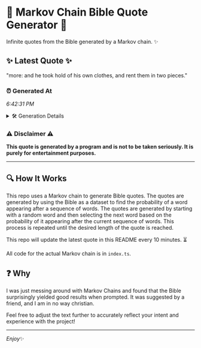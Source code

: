 # 📖 Markov Chain Bible Quote Generator 📖

Infinite quotes from the Bible generated by a Markov chain. ✨

## ✨ Latest Quote ✨
"more: and he took hold of his own clothes, and rent them in two pieces."

### ⏰ Generated At
*6:42:31 PM*

<details>
    <summary>🛠️ Generation Details</summary>
    <p>
        <strong>🌱 Seed:</strong> more:<br>
        <strong>🔄 Iterations:</strong> 14<br>
        <strong>📜 Context History:</strong><br>[ more: ]: and<br>[ more:, and ]: he<br>[ more:, and, he ]: took<br>[ more:, and, he, took ]: hold<br>[ more:, and, he, took, hold ]: of<br>[ more:, and, he, took, hold, of ]: his<br>[ and, he, took, hold, of, his ]: own<br>[ he, took, hold, of, his, own ]: clothes,<br>[ took, hold, of, his, own, clothes, ]: and<br>[ hold, of, his, own, clothes,, and ]: rent<br>[ of, his, own, clothes,, and, rent ]: them<br>[ his, own, clothes,, and, rent, them ]: in<br>[ own, clothes,, and, rent, them, in ]: two<br>[ clothes,, and, rent, them, in, two ]: pieces.<br>
    </p>
</details>

### ⚠️ Disclaimer ⚠️
**This quote is generated by a program and is not to be taken seriously. It is purely for entertainment purposes.**

---

## 🔍 How It Works

This repo uses a Markov chain to generate Bible quotes. The quotes are generated by using the Bible as a dataset to find the probability of a word appearing after a sequence of words. The quotes are generated by starting with a random word and then selecting the next word based on the probability of it appearing after the current sequence of words. This process is repeated until the desired length of the quote is reached.

This repo will update the latest quote in this README every 10 minutes. ⏳

All code for the actual Markov chain is in `index.ts`.

## ❓ Why

I was just messing around with Markov Chains and found that the Bible surprisingly yielded good results when prompted. 
It was suggested by a friend, and I am in no way christian.

Feel free to adjust the text further to accurately reflect your intent and experience with the project!

---

*Enjoy*✨
